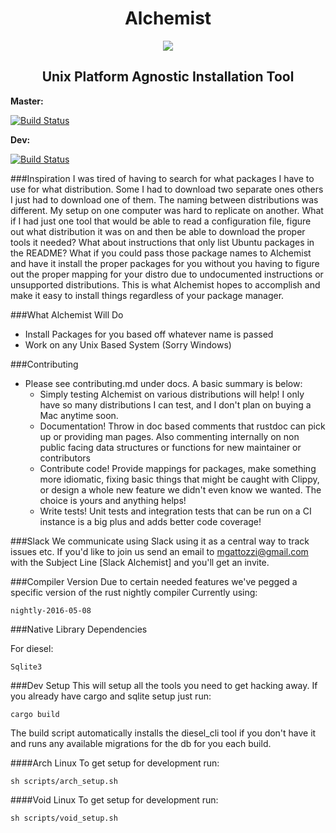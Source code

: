 <H1 align="center">Alchemist</H1>
<p align="center">
  <img src=https://avatars3.githubusercontent.com/u/19353789?v=3&s=200>
</p>
<H2 align="center">Unix Platform Agnostic Installation Tool</H2>


**Master:**

[![Build Status](https://travis-ci.org/Alchemist-rs/Alchemist.svg?branch=master)](https://travis-ci.org/Alchemist-rs/Alchemist)

**Dev:**

[![Build Status](https://travis-ci.org/Alchemist-rs/Alchemist.svg?branch=dev)](https://travis-ci.org/Alchemist-rs/Alchemist)

###Inspiration
I was tired of having to search for what packages I have to use for what
distribution. Some I had to download two separate ones others I just had
to download one of them. The naming between distributions was different.
My setup on one computer was hard to replicate on another. What if I had
just one tool that would be able to read a configuration file, figure
out what distribution it was on and then be able to download the proper
tools it needed? What about instructions that only list Ubuntu packages
in the README? What if you could pass those package names to Alchemist and
have it install the proper packages for you without you having to figure
out the proper mapping for your distro due to undocumented instructions
or unsupported distributions. This is what Alchemist hopes to accomplish
and make it easy to install things regardless of your package manager.

###What Alchemist Will Do
- Install Packages for you based off whatever name is passed
- Work on any Unix Based System (Sorry Windows)

###Contributing
- Please see contributing.md under docs. A basic summary is below:
  - Simply testing Alchemist on various distributions will help!
    I only have so many distributions I can test, and I don't plan
    on buying a Mac anytime soon.
  - Documentation! Throw in doc based comments that rustdoc can pick up
    or providing man pages. Also commenting internally on non public
    facing data structures or functions for new maintainer or
    contributors
  - Contribute code! Provide mappings for packages, make something more
    idiomatic, fixing basic things that might be caught with Clippy, or
    design a whole new feature we didn't even know we wanted. The choice
    is yours and anything helps!
  - Write tests! Unit tests and integration tests that can be run on a
    CI instance is a big plus and adds better code coverage!

###Slack
We communicate using Slack using it as a central way to track issues
etc. If you'd like to join us send an email to mgattozzi@gmail.com
with the Subject Line [Slack Alchemist] and you'll get an invite.

###Compiler Version
Due to certain needed features we've pegged a specific version of the rust nightly compiler
Currently using:

```
nightly-2016-05-08
```

###Native Library Dependencies

For diesel:

```
Sqlite3
```

###Dev Setup
This will setup all the tools you need to get hacking away. If you
already have cargo and sqlite setup just run:

```
cargo build
```

The build script automatically installs the diesel_cli tool if you don't
have it and runs any available migrations for the db for you each build.

####Arch Linux
To get setup for development run:

```
sh scripts/arch_setup.sh
```

####Void Linux
 To get setup for development run:

 ```
 sh scripts/void_setup.sh
 ```
